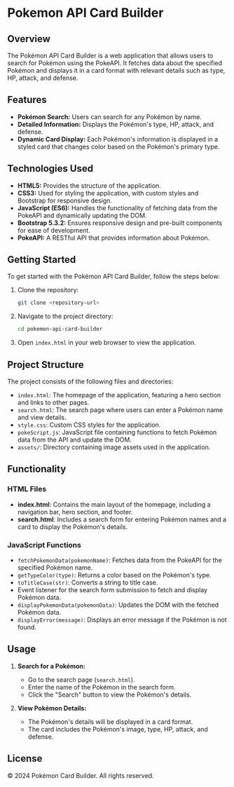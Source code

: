 # Pokemon API Card Builder

## Overview

The Pokémon API Card Builder is a web application that allows users to search for Pokémon using the PokeAPI. It fetches data about the specified Pokémon and displays it in a card format with relevant details such as type, HP, attack, and defense.

## Features

- **Pokémon Search:** Users can search for any Pokémon by name.
- **Detailed Information:** Displays the Pokémon's type, HP, attack, and defense.
- **Dynamic Card Display:** Each Pokémon's information is displayed in a styled card that changes color based on the Pokémon's primary type.

## Technologies Used

- **HTML5:** Provides the structure of the application.
- **CSS3:** Used for styling the application, with custom styles and Bootstrap for responsive design.
- **JavaScript (ES6):** Handles the functionality of fetching data from the PokeAPI and dynamically updating the DOM.
- **Bootstrap 5.3.2:** Ensures responsive design and pre-built components for ease of development.
- **PokeAPI:** A RESTful API that provides information about Pokémon.

## Getting Started

To get started with the Pokémon API Card Builder, follow the steps below:

1. Clone the repository:
   ```bash
   git clone <repository-url>
   ```

2. Navigate to the project directory:
   ```bash
   cd pokemon-api-card-builder
   ```

3. Open `index.html` in your web browser to view the application.

## Project Structure

The project consists of the following files and directories:

- `index.html`: The homepage of the application, featuring a hero section and links to other pages.
- `search.html`: The search page where users can enter a Pokémon name and view details.
- `style.css`: Custom CSS styles for the application.
- `pokeScript.js`: JavaScript file containing functions to fetch Pokémon data from the API and update the DOM.
- `assets/`: Directory containing image assets used in the application.

## Functionality

### HTML Files

- **index.html**: Contains the main layout of the homepage, including a navigation bar, hero section, and footer.
- **search.html**: Includes a search form for entering Pokémon names and a card to display the Pokémon's details.

### JavaScript Functions

- `fetchPokemonData(pokemonName)`: Fetches data from the PokeAPI for the specified Pokémon name.
- `getTypeColor(type)`: Returns a color based on the Pokémon's type.
- `toTitleCase(str)`: Converts a string to title case.
- Event listener for the search form submission to fetch and display Pokémon data.
- `displayPokemonData(pokemonData)`: Updates the DOM with the fetched Pokémon data.
- `displayError(message)`: Displays an error message if the Pokémon is not found.

## Usage

1. **Search for a Pokémon:**
   - Go to the search page (`search.html`).
   - Enter the name of the Pokémon in the search form.
   - Click the "Search" button to view the Pokémon's details.

2. **View Pokémon Details:**
   - The Pokémon's details will be displayed in a card format.
   - The card includes the Pokémon's image, type, HP, attack, and defense.

## License

© 2024 Pokémon Card Builder. All rights reserved.
